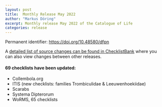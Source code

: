 ```yaml
---
layout: post
title:  Monthly Release May 2022
author: "Markus Döring"
excerpt: Monthly release May 2022 of the Catalogue of Life
categories: release
---
```


Permanent identifier: https://doi.org/10.48580/dfpn

A [detailed list of source changes can be found in ChecklistBank](https://www.checklistbank.org/dataset/9820/sourcemetrics?hideUnchanged=true&releaseKey=9817) where you can also view changes between other releases.

#### 69 checklists have been updated:

 * Collembola.org
 * ITIS (new checklists: families Trombiculidae & Leeuwenhoekiidae)
 * Scarabs
 * Systema Dipterorum
 * WoRMS, 65 checklists

